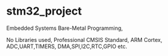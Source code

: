 # stm32_project
Embedded Systems Bare-Metal Programming,

No Libraries used, Professional CMSIS Standard, ARM Cortex, ADC,UART,TIMERS, DMA,SPI,I2C,RTC,GPIO etc.
